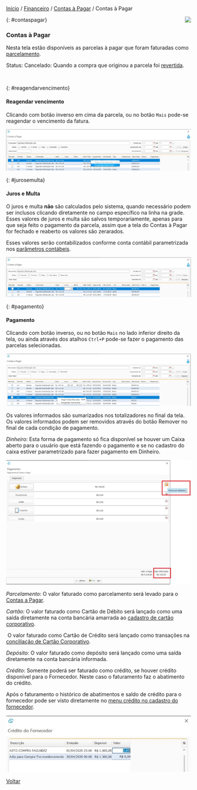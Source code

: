 [Início](index.md) / [Financeiro](financeiro.md) /  [Contas à Pagar](financeiro.md#financeirocontaspagar) / Contas à Pagar

<a href="http://docs.continentenuvem.com.br/dicas.html#dicas"><img align="right" src="http://docs.continentenuvem.com.br/images/dicas.jpg"></a>



{: #contaspagar}

### Contas à Pagar

Nesta tela estão disponíveis as parcelas à pagar que foram faturadas como [parcelamento](compras_compra.md#faturamento).

Status: Cancelado: Quando a compra que originou a parcela foi [revertida](compras_compra.md#reversao).

​    

{: #reagendarvencimento}

#### Reagendar vencimento

Clicando com botão inverso em cima da parcela,  ou no botão `Mais`  pode-se reagendar o vencimento da fatura.

![](images/financeiro_contas_pagar_vencimento.jpg)



{: #jurosemulta}

#### Juros e Multa

O juros e multa **não** são calculados pelo sistema, quando necessário podem ser inclusos clicando diretamente no campo específico na linha na grade. Esses  valores de juros e multa são salvos temporariamente, apenas para que seja feito o pagamento da parcela, assim que a tela do Contas à Pagar for fechado e reaberto os valores são zerarados.

Esses valores serão contabilizados conforme conta contábil parametrizada nos [parâmetros contábeis](contabilidade_parametro_contabil_contas_pagar.md#contaspagar).

![](images/financeiro_contas_pagar_juros_multa.jpg)



{: #pagamento}

#### Pagamento

Clicando com botão inverso,  ou no botão `Mais` no lado inferior direito da tela, ou ainda através dos atalhos  `Ctrl+P` pode-se fazer o pagamento das parcelas selecionadas.

![](images/financeiro_contas_pagar_pagamento.jpg)

Os valores informados são sumarizados nos totalizadores no final da tela.  Os valores informados podem ser removidos através do botão Remover no final de cada condição de pagamento.

*Dinheiro:* Esta forma de pagamento só fica disponível se houver um Caixa aberto para o usuário que está fazendo o pagamento e se no cadastro do caixa estiver parametrizado para fazer pagamento em Dinheiro.

![](images/financeiro_contas_pagar_pagamento2.jpg)



*Parcelamento*:  O valor faturado como parcelamento será levado para o [Contas a Pagar](financeiro_contas_pagar.md#contaspagar).

*Cartão:* O valor faturado como Cartão de Débito será lançado como uma saída diretamente na conta bancária amarrada ao [cadastro de cartão corporativo](financeiro_cartao_corporativo.md#cadastro).

​             O valor faturado como Cartão de Crédito será lançado como transações na [conciliação de Cartão Corporativo](financeiro_cartao_corporativo.md#conciliacao).

*Depósito:* O valor faturado como depósito será lançado como uma saída diretamente na conta bancária informada.

*Crédito:* Somente poderá ser faturado como crédito, se houver crédito disponível para o Fornecedor. Neste caso o faturamento faz o abatimento do crédito.

Após o faturamento o histórico de abatimentos e saldo de crédito para o fornecedor pode ser visto diretamente no [menu crédito no cadastro do fornecedor](compras_fornecedor.md#credito).

![](images/compras_compra_faturamento_pagamento_credito.jpg)



[Voltar](financeiro.md#financeirocontaspagar)



